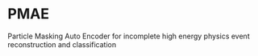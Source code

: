 # PMAE
Particle Masking Auto Encoder for incomplete high energy physics event reconstruction and classification
